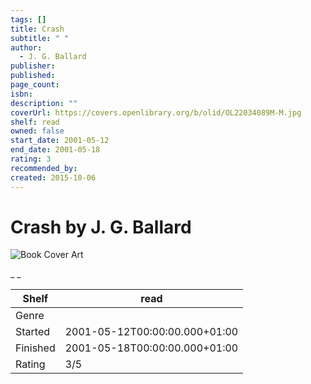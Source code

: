 ```yaml
---
tags: []
title: Crash
subtitle: " "
author:
  - J. G. Ballard
publisher:
published:
page_count:
isbn:
description: ""
coverUrl: https://covers.openlibrary.org/b/olid/OL22034089M-M.jpg
shelf: read
owned: false
start_date: 2001-05-12
end_date: 2001-05-18
rating: 3
recommended_by:
created: 2015-10-06
---
```


# Crash by J. G. Ballard

![Book Cover Art](https://covers.openlibrary.org/b/olid/OL22034089M-M.jpg)

_ _

| Shelf | read |
| --- | --- |
| Genre |  |
| Started | 2001-05-12T00:00:00.000+01:00 |
| Finished | 2001-05-18T00:00:00.000+01:00 |
| Rating | 3/5 |

